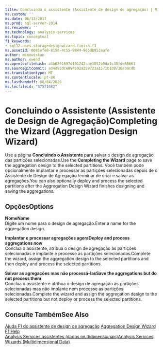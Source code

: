 ```yaml
---
title: Concluindo o assistente (Assistente de design de agregação) | Microsoft Docs
ms.custom: ''
ms.date: 06/13/2017
ms.prod: sql-server-2014
ms.reviewer: ''
ms.technology: analysis-services
ms.topic: conceptual
f1_keywords:
- sql12.asvs.storagedesignwizard.finish.f1
ms.assetid: 0081efe0-815d-4c55-9844-965db953aafe
author: minewiskan
ms.author: owend
ms.openlocfilehash: a3b6261697d101242cae1052b5da1c30fde65661
ms.sourcegitcommit: ad4d92dce894592a259721a1571b1d8736abacdb
ms.translationtype: MT
ms.contentlocale: pt-BR
ms.lasthandoff: 08/04/2020
ms.locfileid: "87571682"
---
```

# <a name="completing-the-wizard-aggregation-design-wizard"></a><span data-ttu-id="47ecf-102">Concluindo o Assistente (Assistente de Design de Agregação)</span><span class="sxs-lookup"><span data-stu-id="47ecf-102">Completing the Wizard (Aggregation Design Wizard)</span></span>
  <span data-ttu-id="47ecf-103">Use a página **Concluindo o Assistente** para salvar o design de agregação das partições selecionadas.</span><span class="sxs-lookup"><span data-stu-id="47ecf-103">Use the **Completing the Wizard** page to save the aggregation design to the selected partitions.</span></span> <span data-ttu-id="47ecf-104">Você também pode opcionalmente implantar e processar as partições selecionadas depois de o Assistente de Design de Agregação terminar de criar e salvar as agregações.</span><span class="sxs-lookup"><span data-stu-id="47ecf-104">You can also optionally deploy and process the selected partitions after the Aggregation Design Wizard finishes designing and saving the aggregations.</span></span>  
  
## <a name="options"></a><span data-ttu-id="47ecf-105">Opções</span><span class="sxs-lookup"><span data-stu-id="47ecf-105">Options</span></span>  
 <span data-ttu-id="47ecf-106">**Nome**</span><span class="sxs-lookup"><span data-stu-id="47ecf-106">**Name**</span></span>  
 <span data-ttu-id="47ecf-107">Digite um nome para o design de agregação.</span><span class="sxs-lookup"><span data-stu-id="47ecf-107">Enter a name for the aggregation design.</span></span>  
  
 <span data-ttu-id="47ecf-108">**Implantar e processar agregações agora**</span><span class="sxs-lookup"><span data-stu-id="47ecf-108">**Deploy and process aggregations now**</span></span>  
 <span data-ttu-id="47ecf-109">Conclua o assistente, atribua o design de agregação às partições selecionadas e implante e processe as partições selecionadas.</span><span class="sxs-lookup"><span data-stu-id="47ecf-109">Complete the wizard, assign the aggregation design to the selected partitions and then deploy and process the selected partitions.</span></span>  
  
 <span data-ttu-id="47ecf-110">**Salvar as agregações mas não processá-las**</span><span class="sxs-lookup"><span data-stu-id="47ecf-110">**Save the aggregations but do not process them**</span></span>  
 <span data-ttu-id="47ecf-111">Conclua o assistente e atribua o design de agregação às partições selecionadas mas não implante nem processe as partições selecionadas.</span><span class="sxs-lookup"><span data-stu-id="47ecf-111">Complete the wizard and assign the aggregation design to the selected partitions but not deploy or process the selected partitions.</span></span>  
  
## <a name="see-also"></a><span data-ttu-id="47ecf-112">Consulte Também</span><span class="sxs-lookup"><span data-stu-id="47ecf-112">See Also</span></span>  
 <span data-ttu-id="47ecf-113">[Ajuda F1 do assistente de design de agregação](aggregation-design-wizard-f1-help.md) </span><span class="sxs-lookup"><span data-stu-id="47ecf-113">[Aggregation Design Wizard F1 Help](aggregation-design-wizard-f1-help.md) </span></span>  
 [<span data-ttu-id="47ecf-114">Analysis Services assistentes &#40;dados multidimensionais&#41;</span><span class="sxs-lookup"><span data-stu-id="47ecf-114">Analysis Services Wizards &#40;Multidimensional Data&#41;</span></span>](analysis-services-wizards-multidimensional-data.md)  
  
  
